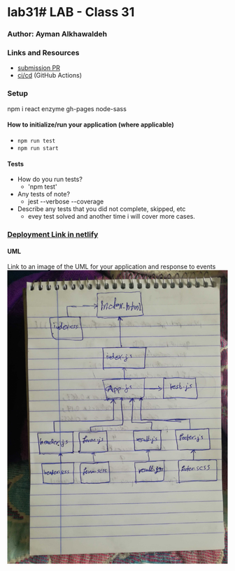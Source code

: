 # lab31# LAB - Class 31

### Author: Ayman Alkhawaldeh

### Links and Resources

- [submission PR]()
- [ci/cd]() (GitHub Actions)

### Setup
npm i react enzyme gh-pages node-sass

#### How to initialize/run your application (where applicable)

- `npm run test`
- `npm run start`

#### Tests

- How do you run tests?
     - 'npm test'
- Any tests of note?
     - jest --verbose --coverage
- Describe any tests that you did not complete, skipped, etc
     - evey test solved and another time i will cover more cases.

### [Deployment Link in netlify](https://elegant-booth-ba8945.netlify.com/)

#### UML
Link to an image of the UML for your application and response to events
![White-Board](assets/IMG_20200229_130329.jpg)
